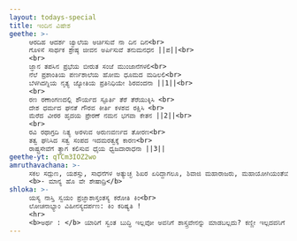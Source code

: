 ```yaml
---
layout: todays-special
title: ಇಂದಿನ ವಿಷೇಶ
geethe: >- 
     ಆರದಿಹ ಆದರ್ಶ ಜ್ವಾಲೆಯ ಅರ್ಚಿಸುವೆ ನಾ ದಿನ ದಿನ<br>
     ಗೊಳಿಸೆ ಸಾರ್ಥಕ ಶ್ರೇಷ್ಠ ಜೀವನ ಅರ್ಪಿಸುವೆ ತನುಮನಧನ ||ಪ||<br>
     <br>
     ಜ್ಞಾನ ತಪಸಿನ ಪ್ರಭೆಯ ಬೀರುತ ಸಂಜೆ ಮುಂಜಾನೆಗಳಲಿ<br>
     ನೆಲೆ ಪ್ರಶಾಂತಿಯ ಪರ್ಣಶಾಲೆಯ ಹೋಮ ಧೂಮದ ಮಡಿಲಲಿ<br>
     ಬೆಳಗಿದಗ್ನಿಯ ನೃತ್ಯ ಜ್ಯೋತಿಯ ಪ್ರತಿನಿಧಿಯೇ ಶಿರವಂದನಾ ||1||<br>
     <br>
     ರಣ ರಣಾಂಗಣದಲ್ಲಿ ಶೌರ್ಯದ ಸ್ಫೂರ್ತಿ ತೆರೆ ತೆರೆಯುಕ್ಕಿಸಿ <br>
     ದೇಶ ಧರ್ಮದ ಘನತೆ ಗೌರವ ಕೀರ್ತಿ ಕಳಶವ ರಕ್ಷಿಸಿ <br>
     ಮೆರೆದ ವೀರರ ಹೃದಯ ಪ್ರೇರಣೆ ನಮನ ಭಗವಾ ಕೇತನ ||2||<br>
     <br>
     ರವಿ ರಥಾಗ್ರದಿ ನಿತ್ಯ ಅರಳುವ ಅರುಣವರ್ಣದ ತೋರಣ<br>
     ತತ್ವ ಘನಿಸಿದ ಸತ್ವ ಸಂಪದ ಇದಮರತ್ವಕ್ಕೆ ಕಾರಣ<br>
     ರಾಷ್ಟ್ರಸೇವೆಗೆ ತ್ಯಾಗ ಕಲಿಸುವ ಧೈಯ ಧ್ವಜದಾರಾಧನಾ ||3||
geethe-yt: qTCm3IOZ2wo
amruthavachana: >- 
     ಸಕಲ ಸದ್ಗುಣ, ಯಶಸ್ಸು, ಸಾಧನೆಗಳ ಅತ್ಯುಚ್ಛ ಶಿಖರ ಏರಿದ್ದಾಗಲೂ, ಶಿವಾಜಿ ಮಹಾರಾಜರು, ಮಹಾಯೋಗಿಯಂತೆಯೇ ಅತ್ಯಂತ ನಿಸ್ಪೃಹ, ನಿರ್ಲಿಪ್ತ ವೃತ್ತಿಯಿಂದಿದ್ದರು.<br>
     <b>- ಮಾನ್ಯ ಹೊ ವೇ ಶೇಷಾದ್ರಿ</b>
shloka: >-
     ಯಸ್ಯ ನಾಸ್ತಿ ಸ್ವಯಂ ಪ್ರಜ್ಞಾಶಾಸ್ತಂತಸ್ಯ ಕರೋತಿ ಕಿಂ<br>
     ಲೋಚನಾಭ್ಯಾಂ ವಿಹೀನಸ್ಯದರ್ಪಣ: ಕಿಂ ಕರಿಷ್ಯತಿ !
     <hr>
     <b>ಅರ್ಥ : </b> ಯಾರಿಗೆ ಸ್ವಂತ ಬುದ್ಧಿ ಇಲ್ಲವೋ ಅವನಿಗೆ ಶಾಸ್ತ್ರವೇನನ್ನು ಮಾಡಬಲ್ಲದು? ಕಣ್ಣೀ ಇಲ್ಲದವನಿಗೆ ಕನ್ನಡಕ ತಾನೇ ಏನನ್ನು ಮಾಡಬಲ್ಲದು.
---
```

